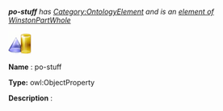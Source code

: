 ___po-stuff__ 
 has
 [Category:OntologyElement](../../Category/OntologyElement "Category:OntologyElement") 
 and is an
 [element of](../../Property/ElementOf "Property:ElementOf") 
[WinstonPartWhole](../../Submissions/WinstonPartWhole "Submissions:WinstonPartWhole")_




  





[![ObjectProperty](../images/thumb/c/c3/ObjectProperty.gif/45px-ObjectProperty.gif)](../../Image/ObjectProperty.gif "ObjectProperty")


__Name__ 
 : po-stuff
 



__Type:__ 
 owl:ObjectProperty
 



__Description__ 
 :